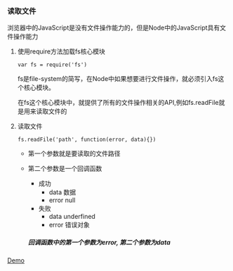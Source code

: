 ### 读取文件

浏览器中的JavaScript是没有文件操作能力的，但是Node中的JavaScript具有文件操作能力

1. 使用require方法加载fs核心模块

   `var fs = require('fs')`

   fs是file-system的简写，在Node中如果想要进行文件操作，就必须引入fs这个核心模块。

   在fs这个核心模块中，就提供了所有的文件操作相关的API,例如fs.readFile就是用来读取文件的

2. 读取文件

   `fs.readFile('path', function(error, data){})`

   * 第一个参数就是要读取的文件路径

   * 第二个参数是一个回调函数

     * 成功
       * data 数据
       * error null
     * 失败
       * data underfined
       * error 错误对象

     ##### 回调函数中的第一个参数为error, 第二个参数为data

[Demo](https://github.com/hewq/Front-end/tree/master/apps/JavaScript/nodeJS/_2018/%E8%AF%BB%E5%8F%96%E6%96%87%E4%BB%B6/readFile.js)

